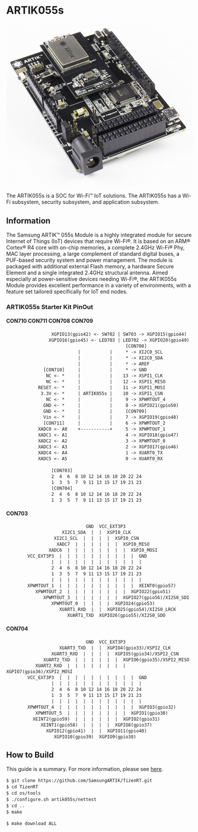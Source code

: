 # ARTIK055s

![ARTIK055s](../../../docs/media/a055.jpg)

The ARTIK055s is a SOC for Wi-Fi™ IoT solutions. The ARTIK055s has a Wi-Fi subsystem, security subsystem, and application subsystem.

## Information

The Samsung ARTIK™ 055s Module is a highly integrated module for secure Internet of Things (IoT) devices that require Wi-Fi®. It is based on an ARM® Cortex® R4 core with on-chip memories, a complete 2.4GHz Wi-Fi® Phy, MAC layer processing, a large complement of standard digital buses, a PUF-based security system and power management. The module is packaged with additional external Flash memory, a hardware Secure Element and a single integrated 2.4GHz structural antenna.
Aimed especially at power-sensitive devices needing Wi-Fi®, the ARTIK055s Module provides excellent performance in a variety of environments, with a feature set tailored specifically for IoT end nodes.

### ARTIK055s Starter Kit PinOut
#### CON710 CON711 CON708 CON709
```
                 XGPIO13(gpio42) <- SW702 | SW703 -> XGPIO15(gpio44)
                XGPIO16(gpio45) <- LED703 | LED702 -> XGPIO20(gpio49)
                                             [CON708]
                           |           |     * -> XI2C0_SCL
                           |           |     * -> XI2C0_SDA
                           |           |     * -> AREF
              [CON710]     |           |     * -> GND
               NC <- *     |           |    13 -> XSPI1_CLK
               NC <- *     |           |    12 -> XSPI1_MISO
            RESET <- *     |           |    11 -> XSPI1_MOSI
             3.3V <- *     | ARTIK055s |    10 -> XSPI1_CSN
               NC <- *     |           |     9 -> XPWMTOUT_4
              GND <- *     |           |     8 -> XGPIO21(gpio50)
              GND <- *     |           |     [CON709]
              Vin <- *     |           |     7 -> XGPIO19(gpio48)
              [CON711]     |           |     6 -> XPWMTOUT_2
            XADC0 <- A0    +-----------+     5 -> XPWMTOUT_1
            XADC1 <- A1                      4 -> XGPIO18(gpio47)
            XADC2 <- A2                      3 -> XPWMTOUT_0
            XADC3 <- A3                      2 -> XGPIO17(gpio46)
            XADC4 <- A4                      1 -> XUART0_TX
            XADC5 <- A5                      0 -> XUART0_RX

                 [CON703]
                 2  4  6  8 10 12 14 16 18 20 22 24
                 1  3  5  7  9 11 13 15 17 19 21 23
                 [CON704]
                 2  4  6  8 10 12 14 16 18 20 22 24
                 1  3  5  7  9 11 13 15 17 19 21 23
```
#### CON703
```
                              GND  VCC_EXT3P3
                     XI2C1_SDA  |  |  XSPI0_CLK
                  XI2C1_SCL  |  |  |  |  XSPI0_CSN
                   XADC7  |  |  |  |  |  |  XSPI0_MISO
                XADC6  |  |  |  |  |  |  |  |  XSPI0_MOSI
        VCC_EXT3P3  |  |  |  |  |  |  |  |  |  |  GND
                 |  |  |  |  |  |  |  |  |  |  |  |
                 2  4  6  8 10 12 14 16 18 20 22 24
                 1  3  5  7  9 11 13 15 17 19 21 23
                 |  |  |  |  |  |  |  |  |  |  |  |
        XPWMTOUT_1  |  |  |  |  |  |  |  |  |  |  XEINT0(gpio57)
           XPWMTOUT_2  |  |  |  |  |  |  |  |  XGPIO22(gpio51)
              XPWMTOUT_3  |  |  |  |  |  |  XGPIO27(gpio56)/XI2S0_SDI
                 XPWMTOUT_0  |  |  |  |  XGPIO24(gpio53)
                    XUART1_RXD  |  |  XGPIO25(gpio54)/XI2S0_LRCK
                       XUART1_TXD  XGPIO26(gpio55)/XI2S0_SDO
```
#### CON704
```
                              GND  VCC_EXT3P3
                    XUART3_TXD  |  |  XGPIO4(gpio33)/XSPI2_CLK
                 XUART3_RXD  |  |  |  |  XGPIO5(gpio34)/XSPI2_CSN
              XUART2_TXD  |  |  |  |  |  |  XGPIO6(gpio35)/XSPI2_MISO
           XUART2_RXD  |  |  |  |  |  |  |  |  XGPIO7(gpio36)/XSPI2_MOSI
        VCC_EXT3P3  |  |  |  |  |  |  |  |  |  |  GND
                 |  |  |  |  |  |  |  |  |  |  |  |
                 2  4  6  8 10 12 14 16 18 20 22 24
                 1  3  5  7  9 11 13 15 17 19 21 23
                 |  |  |  |  |  |  |  |  |  |  |  |
        XPWMTOUT_4  |  |  |  |  |  |  |  |  |  |  XGPIO3(gpio32)
           XPWMTOUT_5  |  |  |  |  |  |  |  |  XGPIO1(gpio30)
          XEINT2(gpio59)  |  |  |  |  |  |  XGPIO2(gpio31)
             XEINT1(gpio58)  |  |  |  |  XGPIO8(gpio37)
               XGPIO12(gpio41)  |  |  XGPIO11(gpio40)
                  XGPIO10(gpio39)  XGPIO9(gpio38)
```

## How to Build

This guide is a summary. For more information, please see [here](../artik05x/README.md#how-to-build).
```bash
$ git clone https://github.com/SamsungARTIK/TizenRT.git
$ cd TizenRT
$ cd os/tools
$ ./configure.sh artik055s/nettest
$ cd ..
$ make
```
```bash
$ make download ALL
```

